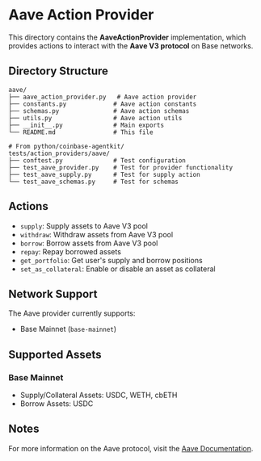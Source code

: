 # Aave Action Provider

This directory contains the **AaveActionProvider** implementation, which provides actions to interact with the **Aave V3 protocol** on Base networks.

## Directory Structure

```
aave/
├── aave_action_provider.py   # Aave action provider
├── constants.py             # Aave action constants
├── schemas.py               # Aave action schemas
├── utils.py                 # Aave action utils
├── __init__.py              # Main exports
└── README.md                # This file

# From python/coinbase-agentkit/
tests/action_providers/aave/
├── conftest.py              # Test configuration
├── test_aave_provider.py    # Test for provider functionality
├── test_aave_supply.py      # Test for supply action
└── test_aave_schemas.py     # Test for schemas
```

## Actions

- `supply`: Supply assets to Aave V3 pool
- `withdraw`: Withdraw assets from Aave V3 pool
- `borrow`: Borrow assets from Aave V3 pool
- `repay`: Repay borrowed assets
- `get_portfolio`: Get user's supply and borrow positions
- `set_as_collateral`: Enable or disable an asset as collateral

## Network Support

The Aave provider currently supports:
- Base Mainnet (`base-mainnet`)

## Supported Assets

### Base Mainnet
- Supply/Collateral Assets: USDC, WETH, cbETH 
- Borrow Assets: USDC

## Notes

For more information on the Aave protocol, visit the [Aave Documentation](https://docs.aave.com/).